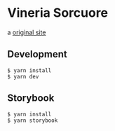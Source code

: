 # Vineria Sorcuore

a
[original site](https://veneria-sorcuore.jimdosite.com)

## Development

```
$ yarn install
$ yarn dev
```

## Storybook

```
$ yarn install
$ yarn storybook
```
